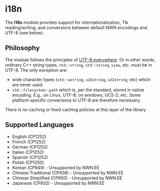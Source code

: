 # i18n

The **i18n** module provides support for internationalization, Tlk reading/writing, and conversions between default NWN encodings and UTF-8 (see below).

## Philosophy

The module follows the principles of [UTF-8 everywhere](https://utf8everywhere.org/).
Or in other words, ordinary C++ string types, `std::string`, `std::string_view`, etc. *must* be in UTF-8.  The only exception are:

* wide character types (`std::wstring`, `u16string`, `u32string`, etc) which are never used.
* `std::filesystem::path` which is, per the standard, stored in native encoding.  E.g., on Linux, UTF-8; on windows, UCS-2; etc.  Some platform specific conversions to UTF-8 are therefore necessary.

There is *no* caching or fixed caching policies at this layer of the library.

## Supported Languages

* English (CP1252)
* French (CP1252)
* German (CP1252)
* Italian (CP1252)
* Spanish (CP1252)
* Polish (CP1250)
* Korean (CP949) - Unsupported by NWN:EE
* Chinese Traditional (CP936) - Unsupported by NWN:EE
* Chinese Simplified (CP950) - Unsupported by NWN:EE
* Japanese (CP932) - Unsupported by NWN:EE
